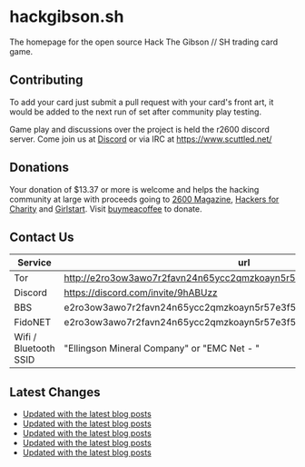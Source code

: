 # hackgibson.sh
The homepage for the open source Hack The Gibson // SH trading card game.


## Contributing

To add your card just submit a pull request with your card's front art, it would be added to the next run of set after community play testing.

Game play and discussions over the project is held the r2600 discord server. Come join us at [Discord](https://discord.com/invite/9hABUzz) or via IRC at https://www.scuttled.net/


## Donations

Your donation of $13.37 or more is welcome and helps the hacking community at large with proceeds going to [2600 Magazine](https://2600.com/), [Hackers for Charity](https://hackersforcharity.org) and [Girlstart](https://girlstart.org).  Visit [buymeacoffee](https://www.buymeacoffee.com/hackgibson.sh) to donate.


## Contact Us

Service | url
-|-
Tor | http://e2ro3ow3awo7r2favn24n65ycc2qmzkoayn5r57e3f56nvjwdcgg32ad.onion
Discord | https://discord.com/invite/9hABUzz
BBS | e2ro3ow3awo7r2favn24n65ycc2qmzkoayn5r57e3f56nvjwdcgg32ad.onion:23
FidoNET | e2ro3ow3awo7r2favn24n65ycc2qmzkoayn5r57e3f56nvjwdcgg32ad.onion:24554
Wifi / Bluetooth SSID | "Ellingson Mineral Company" or "EMC Net - <fidonet address>"

## Latest Changes
<!-- BLOG-POST-LIST:START -->
- [Updated with the latest blog posts](https://github.com/DFW2600/hackgibson.sh/commit/5b8ee7a06ad36ac97b15c8d4d4337eeaa1ebb598)
- [Updated with the latest blog posts](https://github.com/DFW2600/hackgibson.sh/commit/43fb52201ec6c08235842b13711e518a258bb2a8)
- [Updated with the latest blog posts](https://github.com/DFW2600/hackgibson.sh/commit/3b530c2bb0309cdc5d68f197d61c0189d6f7b0d8)
- [Updated with the latest blog posts](https://github.com/DFW2600/hackgibson.sh/commit/1c3747f76bd5aa4b70c1cedfc8ac7e803359666e)
- [Updated with the latest blog posts](https://github.com/DFW2600/hackgibson.sh/commit/1ff11e29b1599efdc3a04852e31ec67440a7e69d)
<!-- BLOG-POST-LIST:END -->
